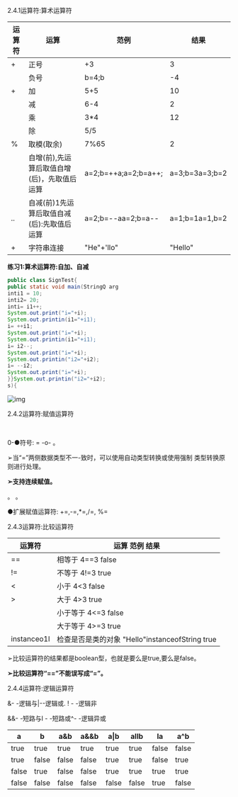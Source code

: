 2.4.1运算符:算术运算符	

| 运算符 | 运算                                        | 范例                 | 结果           |
| ------ | ------------------------------------------- | -------------------- | -------------- |
| +      | 正号                                        | +3                   | 3              |
|        | 负号                                        | b=4;b                | -4             |
| +      | 加                                          | 5+5                  | 10             |
|        | 减                                          | 6-4                  | 2              |
|        | 乘                                          | 3*4                  | 12             |
|        | 除                                          | 5/5                  |                |
| %      | 取模(取余)                                  | 7%65                 | 2              |
|        | 自增(前),先运算后取值自增(后)，先取值后运算 | a=2;b=++a;a=2;b=a++; | a=3;b=3a=3;b=2 |
| ..     | 自减(前)1先运算后取值自减(后):先取值后运算  | a=2;b=--aa=2;b=a--   | a=1;b=1a=1,b=2 |
| +      | 字符串连接                                  | "He"+'llo"           | "Hello"        |

**练习1:算术运算符:自加、自减**

```java
public class SignTest{
public static void main(StringQ arg
inti1 = 10;
inti2= 20;
inti= i1++;
System.out.print("i="+i);
System.out.printin(i1="+i1);
i= ++i1;
System.out.print("i="+i);
System.out.printin(i1="+i1);
i= i2--;
System.out.print("i="+i);
System.out.printin("i2="+i2);
i= --i2;
System.out.print("i="+i);
}}System.out.printin("i2="+i2);
s){

```

![img](https://qqadapt.qpic.cn/txdocpic/0/b54a90c76492b29acc34a3df5ccb46bd/0?_type=jpeg&w=226&h=189)

2.4.2运算符:赋值运算符	

​                        

0-●符号: =	-o-	。

➢当“=”两侧数据类型不一-致时，可以使用自动类型转换或使用强制 类型转换原则进行处理。

**➢支持连续赋值。**

。	。

●扩展赋值运算符: +=,-=,*=,/=, %=

2.4.3运算符:比较运算符	

| 运算符      | 运算                          范例                                 结果 |
| ----------- | ------------------------------------------------------------ |
| ==          | 相等于                    4==3                        false  |
| !=          | 不等于                     4!=3                           true |
| <           | 小于                      4<3                          false |
| >           | 大于                      4>3                         true   |
|             | 小于等于                  4<=3                           false |
|             | 大于等于                  4>=3                           true |
| instanceo1l | 检查是否是类的对象    "Hello"instanceofString      true      |



➢比较运算符的结果都是boolean型，也就是要么是true,要么是false。

**➢比较运算符“==”不能误写成“=”。**

2.4.4运算符:逻辑运算符	

&- -逻辑与|--逻辑或.	! - -逻辑非

&&- -短路与I - -短路或^- -逻辑异或

| a     | b     | a&b   | a&&b  | a\|b  | allb  | la    | a^b   |
| ----- | ----- | ----- | ----- | ----- | ----- | ----- | ----- |
| true  | true  | true  | true  | true  | true  | false | false |
| true  | false | false | false | true  | true  | false | true  |
| false | true  | false | false | true  | true  | true  | true  |
| false | false | false | false | false | false | true  | false |